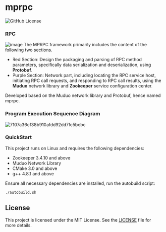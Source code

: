 # mprpc
![GitHub License](https://img.shields.io/github/license/xykCs/mprpc?color=%23FFD700)

### RPC
![image](https://github.com/user-attachments/assets/26516743-01ab-488c-8ed2-51fc3492f547)
The MPRPC framework primarily includes the content of the following two sections.
- Red Section: Design the packaging and parsing of RPC method parameters, specifically data serialization and deserialization, using **Protobuf**.
- Purple Section: Network part, including locating the RPC service host, initiating RPC call requests, and responding to RPC call results, using the **Muduo** network library and **Zookeeper** service configuration center.

Developed based on the Muduo network library and Protobuf, hence named mprpc.

### Program Execution Sequence Diagram
![7107a36cf38b910afdd92dd7fc5bcbc](https://github.com/user-attachments/assets/1ad211ea-f6d4-433a-8e06-53cf70584352)

### QuickStart
This project runs on Linux and requires the following dependencies:
- Zookeeper 3.4.10 and above
- Muduo Network Library
- CMake 3.0 and above
- g++ 4.8.1 and above

Ensure all necessary dependencies are installed, run the autobuild script:
```sh
./autobuild.sh
```

## License
This project is licensed under the MIT License. See the [LICENSE](./LICENSE) file for more details.
